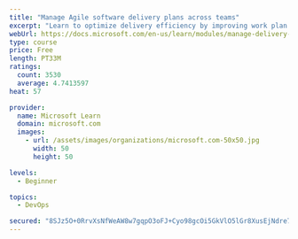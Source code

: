 ```yaml
---
title: "Manage Agile software delivery plans across teams"
excerpt: "Learn to optimize delivery efficiency by improving work plan visibility across teams."
webUrl: https://docs.microsoft.com/en-us/learn/modules/manage-delivery-plans/
type: course
price: Free
length: PT33M
ratings:
  count: 3530
  average: 4.7413597
heat: 57

provider:
  name: Microsoft Learn
  domain: microsoft.com
  images:
    - url: /assets/images/organizations/microsoft.com-50x50.jpg
      width: 50
      height: 50

levels:
  - Beginner

topics:
  - DevOps

secured: "8SJz5O+0RrvXsNfWeAW8w7gqpO3oFJ+Cyo98gcOi5GkVlO5lGr8XusEjNdre7qsWTErjRtl8WchQE0hWT8PCKjIXOHKK84cAoAjf8mpEdzhnBE9t74adtdMGmFb7Y/qt5eA2qGypMH+wZzzgQpRZAHsFvOtfyp7QpRGl8pwU9x3/YBaZcgOOKDi9WbWr/WplQwG248XN74JPPzjvAPwo3dSPnG8BcOtUB4kqfCSm3lwUGo7bSkDR0dUzE9A+2Uh12Qg0DYaBqaw94lbR8xZSzIzmA7P10jI5efWwa2naYO6Lwynb6ZKkUUxFdvgKFnpWdbDteobdIQVcly1YutxuvO4dF2psvGinyFqZwX09DdMS+iM9slv38RvP5i1pX5PMst3AgOg9z/z/XdnR95ghDtIiIIQKoo0+ZSLQQ0ClM90=;w80y+OMhNI7WlDfIIiUAMg=="
---
```


